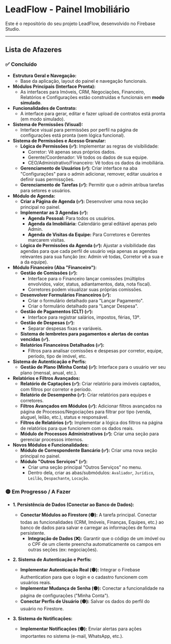 # LeadFlow - Painel Imobiliário

Este é o repositório do seu projeto LeadFlow, desenvolvido no Firebase Studio.

---

## Lista de Afazeres

### ✅ Concluído
- **Estrutura Geral e Navegação:**
  - Base da aplicação, layout do painel e navegação funcionais.
- **Módulos Principais (Interface Pronta):**
  - As interfaces para Imóveis, CRM, Negociações, Financeiro, Relatórios e Configurações estão construídas e funcionais em **modo simulado**.
- **Funcionalidades de Contrato:**
  - A interface para gerar, editar e fazer upload de contratos está pronta (em modo simulado).
- **Sistema de Permissões (Visual):**
  - Interface visual para permissões por perfil na página de configurações está pronta (sem lógica funcional).
- **Sistema de Permissões e Acesso Granular:**
    -   **Lógica de Permissões (✅):** Implementar as regras de visibilidade:
        -   Corretor: Vê apenas seus próprios dados.
        -   Gerente/Coordenador: Vê todos os dados de sua equipe.
        -   CEO/Administrativo/Financeiro: Vê todos os dados da imobiliária.
    -   **Gerenciamento de Usuários (✅):** Criar interface na aba "Configurações" para o admin adicionar, remover, editar usuários e definir suas permissções.
    -   **Gerenciamento de Tarefas (✅):** Permitir que o admin atribua tarefas para setores e usuários.
- **Módulo de Agenda:**
    -   **Criar a Página de Agenda (✅):** Desenvolver uma nova seção principal no painel.
    -   **Implementar as 3 Agendas (✅):**
        -   **Agenda Pessoal:** Para todos os usuários.
        -   **Agenda da Imobiliária:** Calendário geral editável apenas pelo Admin.
        -   **Agenda de Visitas da Equipe:** Para Corretores e Gerentes marcarem visitas.
    -   **Lógica de Permissões da Agenda (✅):** Ajustar a visibilidade das agendas para que cada perfil de usuário veja apenas as agendas relevantes para sua função (ex: Admin vê todas, Corretor vê a sua e a da equipe).
- **Módulo Financeiro (Aba "Financeiro"):**
    -   **Gestão de Comissões (✅):**
        -   Interface para o Financeiro lançar comissões (múltiplos envolvidos, valor, status, adiantamentos, data, nota fiscal).
        -   Corretores podem visualizar suas próprias comissões.
    -   **Desenvolver Formulários Financeiros (✅):**
        -   Criar o formulário detalhado para "Lançar Pagamento".
        -   Criar o formulário detalhado para "Lançar Despesa".
    -   **Gestão de Pagamentos (CLT) (✅):**
        -   Interface para registrar salários, impostos, férias, 13º.
    -   **Gestão de Despesas (✅):**
        -   Separar despesas fixas e variáveis.
    -   **Sistema de lembretes para pagamentos e alertas de contas vencidas (✅).**
    -   **Relatórios Financeiros Detalhados (✅):**
        -   Filtros para analisar comissões e despesas por corretor, equipe, período, tipo de imóvel, etc.
- **Sistema de Autenticação e Perfis:**
    -   **Gestão de Plano (Minha Conta) (✅):** Interface para o usuário ver seu plano (mensal, anual, etc.).
- **Relatórios e Filtros Avançados:**
    -   **Relatório de Captações (✅):** Criar relatório para imóveis captados, com filtros por corretor e período.
    -   **Relatório de Desempenho (✅):** Criar relatórios para equipes e corretores.
    -   **Filtros Avançados em Módulos (✅):** Adicionar filtros avançados na página de Processos/Negociações para filtrar por tipo (venda, aluguel, leilão, etc.), status e responsável.
    -   **Filtros de Relatórios (✅):** Implementar a lógica dos filtros na página de relatórios para que funcionem com os dados reais.
    -   **Módulo de Processos Administrativos (✅):** Criar uma seção para gerenciar processos internos.
- **Novos Módulos e Funcionalidades:**
    -   **Módulo de Correspondente Bancário (✅):** Criar uma nova seção principal no painel.
    -   **Módulo "Outros Serviços" (✅):**
        -   Criar uma seção principal "Outros Serviços" no menu.
        -   Dentro dela, criar as abas/submódulos: `Avaliador`, `Jurídico`, `Leilão`, `Despachante`, `Locação`.


### 🟡 Em Progresso / A Fazer

- **1. Persistência de Dados (Conectar ao Banco de Dados):**
    -   **Conectar Módulos ao Firestore (🟡):** A tarefa principal. Conectar todas as funcionalidades (CRM, Imóveis, Finanças, Equipes, etc.) ao banco de dados para salvar e carregar as informações de forma persistente.
        -   **Integração de Dados (❌):** Garantir que o código de um imóvel ou o CPF de um cliente preencha automaticamente os campos em outras seções (ex: negociações).

- **2. Sistema de Autenticação e Perfis:**
    -   **Implementar Autenticação Real (🟡):** Integrar o Firebase Authentication para que o login e o cadastro funcionem com usuários reais.
    -   **Implementar Mudança de Senha (🟡):** Conectar a funcionalidade na página de configurações ("Minha Conta").
    -   **Conectar Perfis de Usuário (🟡):** Salvar os dados do perfil do usuário no Firestore.

- **3. Sistema de Notificações:**
    -   **Implementar Notificações (🟡):** Enviar alertas para ações importantes no sistema (e-mail, WhatsApp, etc.).
